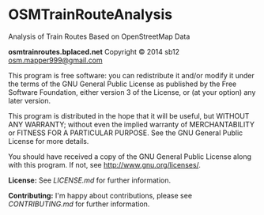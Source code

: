OSMTrainRouteAnalysis
=====================

Analysis of Train Routes Based on OpenStreetMap Data

**osmtrainroutes.bplaced.net**
Copyright © 2014 sb12 osm.mapper999@gmail.com

This program is free software: you can redistribute it and/or modify
it under the terms of the GNU General Public License as published by
the Free Software Foundation, either version 3 of the License, or
(at your option) any later version.

This program is distributed in the hope that it will be useful,
but WITHOUT ANY WARRANTY; without even the implied warranty of
MERCHANTABILITY or FITNESS FOR A PARTICULAR PURPOSE.  See the
GNU General Public License for more details.

You should have received a copy of the GNU General Public License
along with this program.  If not, see <http://www.gnu.org/licenses/>.

**License:** See *LICENSE.md* for further information.

**Contributing:** I'm happy about contributions, please see *CONTRIBUTING.md* for further information.
